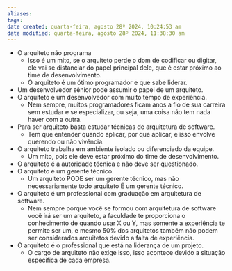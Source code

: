```yaml
---
aliases: 
tags: 
date created: quarta-feira, agosto 28º 2024, 10:24:53 am
date modified: quarta-feira, agosto 28º 2024, 11:38:30 am
---
```

- O arquiteto não programa
	- Isso é um mito, se o arquiteto perde o dom de codificar ou digitar, ele vai se distanciar do papel principal dele, que é estar próximo ao time de desenvolvimento.
	- O arquiteto é um ótimo programador e que sabe liderar.
- Um desenvolvedor sênior pode assumir o papel de um arquiteto.
- O arquiteto é um desenvolvedor com muito tempo de experiência.
	- Nem sempre, muitos programadores ficam anos a fio de sua carreira sem estudar e se especializar, ou seja, uma coisa não tem nada haver com a outra.
- Para ser arquiteto basta estudar técnicas de arquitetura de software.
	- Tem que entender quando aplicar, por que aplicar, e isso envolve querendo ou não vivência.
- O arquiteto trabalha em ambiente isolado ou diferenciado da equipe.
	- Um mito, pois ele deve estar próximo do time de desenvolvimento.
- O arquiteto é a autoridade técnica e não deve ser questionado.
- O arquiteto é um gerente técnico.
	- Um arquiteto PODE ser um gerente técnico, mas não necessariamente todo arquiteto É um gerente técnico.
- O arquiteto é um professional com graduação em arquitetura de software.
	- Nem sempre porque você se formou com arquitetura de software você irá ser um arquiteto, a faculdade te proporciona o conhecimento de quando usar X ou Y, mas somente a experiência te permite ser um, e mesmo 50% dos arquitetos também não podem ser considerados arquitetos devido a falta de experiência.
- O arquiteto é o professional que está na liderança de um projeto.
	- O cargo de arquiteto não exige isso, isso acontece devido a situação especifica de cada empresa.
